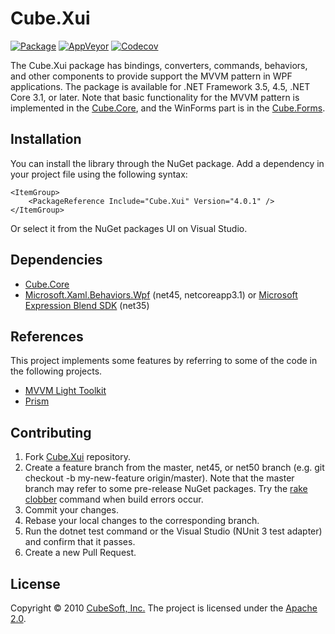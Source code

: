 Cube.Xui
====

[![Package](https://badgen.net/nuget/v/cube.xui)](https://www.fuget.org/packages/cube.xui/)
[![AppVeyor](https://badgen.net/appveyor/ci/clown/cube-xui)](https://ci.appveyor.com/project/clown/cube-xui)
[![Codecov](https://badgen.net/codecov/c/github/cube-soft/cube.xui)](https://codecov.io/gh/cube-soft/cube.xui)

The Cube.Xui package has bindings, converters, commands, behaviors, and other components
to provide support the MVVM pattern in WPF applications.
The package is available for .NET Framework 3.5, 4.5, .NET Core 3.1, or later.
Note that basic functionality for the MVVM pattern is implemented in the [Cube.Core](https://github.com/cube-soft/Cube.Core), and the WinForms part is in the [Cube.Forms](https://github.com/cube-soft/Cube.Forms).

## Installation

You can install the library through the NuGet package.
Add a dependency in your project file using the following syntax:

    <ItemGroup>
        <PackageReference Include="Cube.Xui" Version="4.0.1" />
    </ItemGroup>

Or select it from the NuGet packages UI on Visual Studio.

## Dependencies

* [Cube.Core](https://github.com/cube-soft/Cube.Core)
* [Microsoft.Xaml.Behaviors.Wpf](https://www.nuget.org/packages/Microsoft.Xaml.Behaviors.Wpf/) (net45, netcoreapp3.1) or [Microsoft Expression Blend SDK](https://www.microsoft.com/ja-jp/download/details.aspx?id=10801) (net35)

## References

This project implements some features by referring to some of the code in the following projects.

* [MVVM Light Toolkit](https://github.com/lbugnion/mvvmlight)
* [Prism](https://github.com/PrismLibrary/Prism)

## Contributing

1. Fork [Cube.Xui](https://github.com/cube-soft/Cube.Xui/fork) repository.
2. Create a feature branch from the master, net45, or net50 branch (e.g. git checkout -b my-new-feature origin/master). Note that the master branch may refer to some pre-release NuGet packages. Try the [rake clobber](https://github.com/cube-soft/Cube.Xui/blob/master/Rakefile) command when build errors occur.
3. Commit your changes.
4. Rebase your local changes to the corresponding branch.
5. Run the dotnet test command or the Visual Studio (NUnit 3 test adapter) and confirm that it passes.
6. Create a new Pull Request.

## License

Copyright © 2010 [CubeSoft, Inc.](https://www.cube-soft.jp/)
The project is licensed under the [Apache 2.0](https://github.com/cube-soft/Cube.Xui/blob/master/License.txt).
